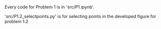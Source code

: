 Every code for Problem 1 is in 'src/P1.ipynb'.

'src/P1.2_selectpoints.py' is for selecting points in the developed figure for problem 1.2
